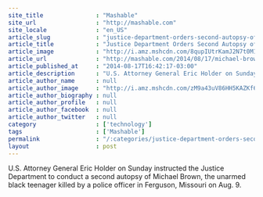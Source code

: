 ```yaml
---
site_title               : "Mashable"
site_url                 : "http://mashable.com"
site_locale              : "en_US"
article_slug             : "justice-department-orders-second-autopsy-of-michael-brown-missouri-gov-criticizes-ferguson-pd"
article_title            : "Justice Department Orders Second Autopsy of Michael Brown, Missouri Gov. Criticizes Ferguson PD"
article_image            : "http://i.amz.mshcdn.com/8qupIUtrKamJ2N7t0M1Xg5EdsOY=/1200x627/2014%2F08%2F17%2F0c%2Ffergusonsun.e24c4.jpg"
article_url              : "http://mashable.com/2014/08/17/michael-brown-second-autopsy-ferguson/"
article_published_at     : "2014-08-17T16:42:17-03:00"
article_description      : "U.S. Attorney General Eric Holder on Sunday instructed the Justice Department to conduct a second autopsy of Michael Brown, the unarmed black teenager killed by a police officer in Ferguson, Missouri on Aug. 9."
article_author_name      : null
article_author_image     : "http://i.amz.mshcdn.com/zM9a43uV86HH5KAZKf60fxMhjCE=/90x90/2016%2F06%2F30%2Fc7%2F201507140cHeadshot_20.2ccee.3dd9e.jpg"
article_author_biography : null
article_author_profile   : null
article_author_facebook  : null
article_author_twitter   : null
category                 : ['technology']
tags                     : ['Mashable']
permalink                : "/:categories/justice-department-orders-second-autopsy-of-michael-brown-missouri-gov-criticizes-ferguson-pd/"
layout                   : post
---
```


U.S. Attorney General Eric Holder on Sunday instructed the Justice Department to conduct a second autopsy of Michael Brown, the unarmed black teenager killed by a police officer in Ferguson, Missouri on Aug. 9.
